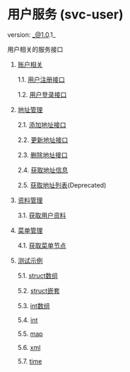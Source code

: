 # 用户服务  (svc-user)

version: _@1.0.1_

用户相关的服务接口

1. [账户相关](./apis-account.md)

    1.1. [用户注册接口](./apis-account.md#1-用户注册接口)

    1.2. [用户登录接口](./apis-account.md#2-用户登录接口)

2. [地址管理](./apis-address.md)

    2.1. [添加地址接口](./apis-address.md#1-添加地址接口)

    2.2. [更新地址接口](./apis-address.md#2-更新地址接口)

    2.3. [删除地址接口](./apis-address.md#3-删除地址接口)

    2.4. [获取地址信息](./apis-address.md#4-获取地址信息)

    2.5. [获取地址列表](./apis-address.md#5-获取地址列表)(Deprecated)

3. [资料管理](./apis-profile.md)

    3.1. [获取用户资料](./apis-profile.md#1-获取用户资料)

4. [菜单管理](./apis-menu.md)

    4.1. [获取菜单节点](./apis-menu.md#1-获取菜单节点)

5. [测试示例](./apis-demo.md)

    5.1. [struct数组](./apis-demo.md#1-struct数组)

    5.2. [struct嵌套](./apis-demo.md#2-struct嵌套)

    5.3. [int数组](./apis-demo.md#3-int数组)

    5.4. [int](./apis-demo.md#4-int)

    5.5. [map](./apis-demo.md#5-map)

    5.6. [xml](./apis-demo.md#6-xml)

    5.7. [time](./apis-demo.md#7-time)
